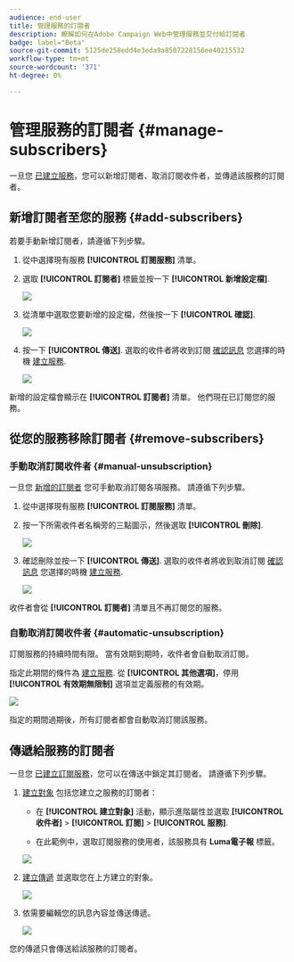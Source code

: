 ```yaml
---
audience: end-user
title: 管理服務的訂閱者
description: 瞭解如何在Adobe Campaign Web中管理服務並交付給訂閱者
badge: label="Beta"
source-git-commit: 5125de258edd4e3eda9a8507228156ee40215532
workflow-type: tm+mt
source-wordcount: '371'
ht-degree: 0%

---
```



# 管理服務的訂閱者 {#manage-subscribers}

一旦您 [已建立服務](manage-services.md#create-service)，您可以新增訂閱者、取消訂閱收件者，並傳遞該服務的訂閱者。

## 新增訂閱者至您的服務 {#add-subscribers}

若要手動新增訂閱者，請遵循下列步驟。

1. 從中選擇現有服務 **[!UICONTROL 訂閱服務]** 清單。

1. 選取 **[!UICONTROL 訂閱者]** 標籤並按一下 **[!UICONTROL 新增設定檔]**.

   ![](assets/service-subscribers-tab.png)

1. 從清單中選取您要新增的設定檔，然後按一下 **[!UICONTROL 確認]**.

   ![](assets/service-subscribers-select-profiles.png)

1. 按一下 **[!UICONTROL 傳送]**.<!--if you click cancel, does it mean that no message is sent but recipients are still subscribed, or they are not subscribed? it's 2 different actions in the console)--> 選取的收件者將收到訂閱 [確認訊息](manage-services.md#create-confirmation-message) 您選擇的時機 [建立服務](manage-services.md#create-service).

   ![](assets/service-subscribers-confirmation-msg.png)

新增的設定檔會顯示在 **[!UICONTROL 訂閱者]** 清單。 他們現在已訂閱您的服務。

## 從您的服務移除訂閱者 {#remove-subscribers}

### 手動取消訂閱收件者 {#manual-unsubscription}

一旦您 [新增的訂閱者](#add-subscribers) 您可手動取消訂閱各項服務。 請遵循下列步驟。

1. 從中選擇現有服務 **[!UICONTROL 訂閱服務]** 清單。

1. 按一下所需收件者名稱旁的三點圖示，然後選取 **[!UICONTROL 刪除]**.

   ![](assets/service-subscribers-delete.png)

1. 確認刪除並按一下 **[!UICONTROL 傳送]**. 選取的收件者將收到取消訂閱 [確認訊息](manage-services.md#create-confirmation-message) 您選擇的時機 [建立服務](manage-services.md#create-service).

   ![](assets/service-subscribers-delete-confirmation.png)

收件者會從 **[!UICONTROL 訂閱者]** 清單且不再訂閱您的服務。

### 自動取消訂閱收件者 {#automatic-unsubscription}

訂閱服務的持續時間有限。 當有效期到期時，收件者會自動取消訂閱。

指定此期間的條件為 [建立服務](manage-services.md#create-service). 從 **[!UICONTROL 其他選項]**，停用 **[!UICONTROL 有效期無限制]** 選項並定義服務的有效期。

![](assets/service-create-validity-period.png)

指定的期間過期後，所有訂閱者都會自動取消訂閱該服務。

## 傳遞給服務的訂閱者

一旦您 [已建立訂閱服務](manage-services.md#create-service)，您可以在傳送中鎖定其訂閱者。 請遵循下列步驟。

1. [建立對象](../audience/create-audience.md) 包括您建立之服務的訂閱者：

   * 在 **[!UICONTROL 建立對象]** 活動，顯示進階屬性並選取 **[!UICONTROL 收件者]** > **[!UICONTROL 訂閱]** > **[!UICONTROL 服務]**.

   * 在此範例中，選取訂閱服務的使用者，該服務具有 **Luma電子報** 標籤。

   ![](assets/service-audience-subscribers.png)

1. [建立傳遞](../msg/gs-messages.md#create-delivery) 並選取您在上方建立的對象。

   ![](assets/service-delivery-targeting-subscribers.png)

1. 依需要編輯您的訊息內容並傳送傳遞。

   ![](assets/service-delivery-ready.png)

您的傳遞只會傳送給該服務的訂閱者。
